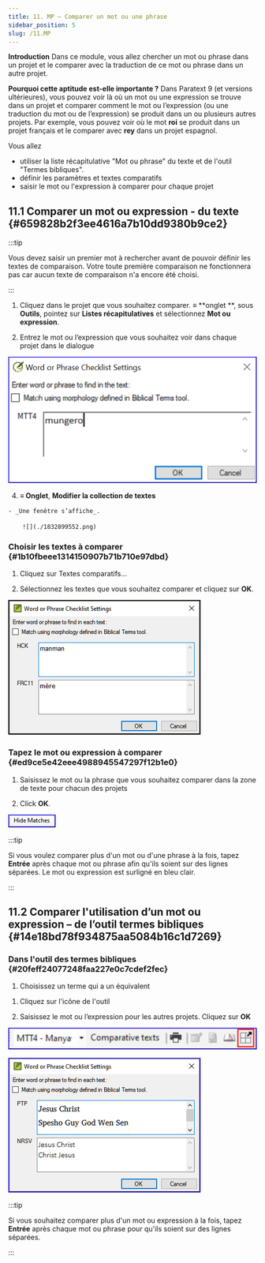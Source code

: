 ```yaml
---
title: 11. MP – Comparer un mot ou une phrase
sidebar_position: 5
slug: /11.MP
---
```




**Introduction** Dans ce module, vous allez chercher un mot ou phrase dans un projet et le comparer avec la traduction de ce mot ou phrase dans un autre projet.


**​Pourquoi cette aptitude est-elle importante ?** Dans Paratext 9 (et versions ultérieures), vous pouvez voir là où un mot ou une expression se trouve dans un projet et comparer comment le mot ou l’expression (ou une traduction du mot ou de l’expression) se produit dans un ou plusieurs autres projets. Par exemple, vous pouvez voir où le mot **roi** se produit dans un projet français et le comparer avec **rey** dans un projet espagnol.


Vous allez

- utiliser la liste récapitulative "Mot ou phrase" du texte et de l'outil "Termes bibliques".
- définir les paramètres et textes comparatifs
- saisir le mot ou l'expression à comparer pour chaque projet

## 11.1 Comparer un mot ou expression - du texte {#659828b2f3ee4616a7b10dd9380b9ce2}


:::tip

Vous devez saisir un premier mot à rechercher avant de pouvoir définir les textes de comparaison. Votre toute première comparaison ne fonctionnera pas car aucun texte de comparaison n'a encore été choisi.

:::




<div class='notion-row'>
<div class='notion-column' style={{width: 'calc((100% - (min(32px, 4vw) * 1)) * 0.5)'}}>

1. Cliquez dans le projet que vous souhaitez comparer. ≡ **onglet **, sous **Outils**, pointez sur **Listes récapitulatives** et sélectionnez **Mot ou expression**.

1. Entrez le mot ou l’expression que vous souhaitez voir dans chaque projet dans le dialogue

</div><div className='notion-spacer'></div>

<div class='notion-column' style={{width: 'calc((100% - (min(32px, 4vw) * 1)) * 0.5)'}}>

![](./1724975881.png)

</div><div className='notion-spacer'></div>
</div>

 4.  **≡ Onglet**, **Modifier la collection de textes**  

    - _Une fenêtre s’affiche_.

        ![](./1832899552.png)


### Choisir les textes à comparer {#1b10fbeee1314150907b71b710e97dbd}


<div class='notion-row'>
<div class='notion-column' style={{width: 'calc((100% - (min(32px, 4vw) * 1)) * 0.5)'}}>

1. Cliquez sur Textes comparatifs…

1. Sélectionnez les textes que vous souhaitez comparer et cliquez sur **OK**.

</div><div className='notion-spacer'></div>

<div class='notion-column' style={{width: 'calc((100% - (min(32px, 4vw) * 1)) * 0.5)'}}>

![](./930301174.png)

</div><div className='notion-spacer'></div>
</div>

### Tapez le mot ou expression à comparer {#ed9ce5e42eee4988945547297f12b1e0}

1. Saisissez le mot ou la phrase que vous souhaitez comparer dans la zone de texte pour chacun des projets

<div class='notion-row'>
<div class='notion-column' style={{width: 'calc((100% - (min(32px, 4vw) * 1)) * 0.5)'}}>

 2.   Click **OK**.

</div><div className='notion-spacer'></div>

<div class='notion-column' style={{width: 'calc((100% - (min(32px, 4vw) * 1)) * 0.5)'}}>

![](./1899548500.png)

</div><div className='notion-spacer'></div>
</div>

:::tip

Si vous voulez comparer plus d'un mot ou d'une phrase à la fois, tapez **Entrée** après chaque mot ou phrase afin qu'ils soient sur des lignes séparées. Le mot ou expression est surligné en bleu clair.

:::




## 11.2 Comparer l'utilisation d’un mot ou expression – de l’outil termes bibliques {#14e18bd78f934875aa5084b16c1d7269}


### Dans l'outil des termes bibliques {#20feff24077248faa227e0c7cdef2fec}

1. Choisissez un terme qui a un équivalent

<div class='notion-row'>
<div class='notion-column' style={{width: 'calc((100% - (min(32px, 4vw) * 1)) * 0.5)'}}>

1. Cliquez sur l'icône de l'outil

1. Saisissez le mot ou l’expression pour les autres projets. Cliquez sur **OK**

</div><div className='notion-spacer'></div>

<div class='notion-column' style={{width: 'calc((100% - (min(32px, 4vw) * 1)) * 0.5)'}}>

![](./1940364425.png)

![](./1033499645.png)

</div><div className='notion-spacer'></div>
</div>

:::tip

Si vous souhaitez comparer plus d'un mot ou expression à la fois, tapez **Entrée** après chaque mot ou phrase pour qu'ils soient sur des lignes séparées.

:::




